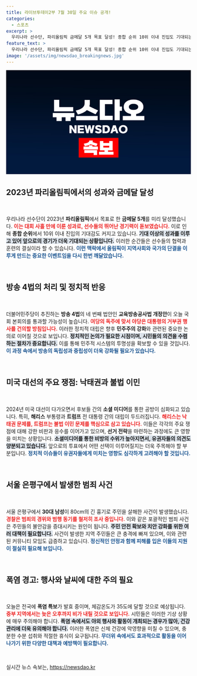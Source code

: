 ```yaml
---
title: 라이브투데이2부 7월 30일 주요 이슈 공개!
categories:
  - 스포츠
excerpt: >
  우리나라 선수단, 파리올림픽 금메달 5개 목표 달성! 종합 순위 10위 이내 진입도 기대되는 상황. 방통법 독주와 뜨거운 여름 날씨까지, 지금 확인해보세요!
feature_text: >
  우리나라 선수단, 파리올림픽 금메달 5개 목표 달성! 종합 순위 10위 이내 진입도 기대되는 상황. 방통법 독주와 뜨거운 여름 날씨까지, 지금 확인해보세요!
image: '/assets/img/newsdao_breakingnews.jpg'
---
```


<p><img src="/assets/img/newsdao_breakingnews.jpg" alt="ontimetimes 속보" /></p>

<h2 data-ke-size="size26">2023년 파리올림픽에서의 성과와 금메달 달성</h2>

<p data-ke-size="size16">&nbsp;</p>

<p>우리나라 선수단이 2023년 <b>파리올림픽</b>에서 목표로 한 <b>금메달 5개</b>를 미리 달성했습니다. <b><span style="color: #ee2323;">이는 대회 사흘 만에 이룬 성과로, 선수들의 뛰어난 경기력이 돋보였습니다.</span></b> 이로 인해 <b>종합 순위</b>에서 10위 이내 진입의 기대감도 커지고 있습니다. <b><span style="background-color: #21538527;">기대 이상의 성과를 이루고 있어 앞으로의 경기가 더욱 기대되는 상황입니다.</span></b> 이러한 순간들은 선수들의 협력과 훈련의 결실이라 할 수 있습니다. <b><span style="color: #1a5490;">이런 맥락에서 올림픽이 지역사회와 국가의 단결을 이루게 만드는 중요한 이벤트임을 다시 한번 깨달았습니다.</span></b> </p>

<p data-ke-size="size16">&nbsp;</p>

<h2 data-ke-size="size26">방송 4법의 처리 및 정치적 반응</h2>

<p data-ke-size="size16">&nbsp;</p>

<p>더불어민주당이 추진하는 <b>방송 4법</b>의 네 번째 법안인 <b>교육방송공사법 개정안</b>이 오늘 국회 본회의를 통과할 가능성이 높습니다. <b><span style="color: #ee2323;">여당의 독주에 맞서 야당은 대통령의 거부권 행사를 건의할 방침입니다.</span></b> 이러한 정치적 대립은 향후 <b>민주주의 강화</b>와 관련된 중요한 논의로 이어질 것으로 보입니다. <b><span style="background-color: #21538527;">정치적인 논의가 필요한 시점이며, 시민들의 의견을 수렴하는 절차가 중요합니다.</span></b> 이를 통해 민주적 시스템의 투명성을 확보할 수 있을 것입니다. <b><span style="color: #1a5490;">이 과정 속에서 방송의 독립성과 중립성이 더욱 강화될 필요가 있습니다.</span></b></p>

<p data-ke-size="size16">&nbsp;</p>

<h2 data-ke-size="size26">미국 대선의 주요 쟁점: 낙태권과 불법 이민</h2>

<p data-ke-size="size16">&nbsp;</p>

<p>2024년 미국 대선이 다가오면서 후보들 간의 <b>소셜 미디어</b>를 통한 공방이 심화되고 있습니다. 특히, <b>해리스</b> 부통령과 <b>트럼프</b> 전 대통령 간의 대립이 두드러집니다. <b><span style="color: #ee2323;">해리스는 낙태권 문제를, 트럼프는 불법 이민 문제를 핵심으로 삼고 있습니다.</span></b> 이들은 각각의 주요 쟁점에 대해 강한 비판과 응수를 이어가고 있으며, <b>선거 전략</b>을 마련하는 과정에도 큰 영향을 미치는 상황입니다. <b><span style="background-color: #21538527;">소셜미디어를 통한 비방의 수위가 높아지면서, 유권자들의 의견도 양분되고 있습니다.</span></b> 앞으로의 투표에서 어떤 선택이 이루어질지는 더욱 주목해야 할 부분입니다. <b><span style="color: #1a5490;">정치적 이슈들이 유권자들에게 미치는 영향도 심각하게 고려해야 할 것입니다.</span></b></p>

<p data-ke-size="size16">&nbsp;</p>

<h2 data-ke-size="size26">서울 은평구에서 발생한 범죄 사건</h2>

<p data-ke-size="size16">&nbsp;</p>

<p>서울 은평구에서 <b>30대 남성</b>이 80cm의 긴 흉기로 주민을 살해한 사건이 발생했습니다. <b><span style="color: #ee2323;">경찰은 범죄의 경위와 범행 동기를 철저히 조사 중입니다.</span></b> 이와 같은 포괄적인 범죄 사건은 주민들의 불안감을 증대시키는 원인이 됩니다. <b><span style="background-color: #21538527;">주민 안전 확보와 치안 강화를 위한 여러 대책이 필요합니다.</span></b> 사건이 발생한 지역 주민들은 큰 충격에 빠져 있으며, 이와 관련된 커뮤니티 모임도 급증하고 있습니다. <b><span style="color: #1a5490;">정신적인 안정과 함께 피해를 입은 이들의 지원이 절실히 필요해 보입니다.</span></b></p>

<p data-ke-size="size16">&nbsp;</p>

<h2 data-ke-size="size26">폭염 경고: 행사와 날씨에 대한 주의 필요</h2>

<p data-ke-size="size16">&nbsp;</p>

<p>오늘은 전국에 <b>폭염 특보</b>가 발효 중이며, 체감온도가 35도에 달할 것으로 예상됩니다. <b><span style="color: #ee2323;">중부 지역에서는 늦은 오후까지 비가 내릴 것으로 보입니다.</span></b> 시민들은 이러한 기상 상황에 매우 주의해야 합니다. <b><span style="background-color: #21538527;">폭염 속에서도 야외 행사와 활동이 개최되는 경우가 많아, 건강 관리에 더욱 유의해야 합니다.</span></b> 이러한 폭염은 신체 건강에 악영향을 미칠 수 있으며, 충분한 수분 섭취와 적절한 휴식이 요구됩니다. <b><span style="color: #1a5490;">무더위 속에서도 효과적으로 활동을 이어나가기 위한 다양한 대책과 예방책이 필요합니다.</span></b></p>

<p data-ke-size="size16">&nbsp;</p>
실시간 뉴스 속보는, <a href="https://newsdao.kr" rel="dofollow">https://newsdao.kr</a>


